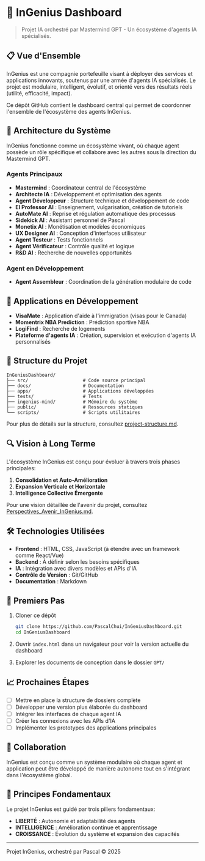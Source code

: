 # 🧠 InGenius Dashboard

> Projet IA orchestré par Mastermind GPT - Un écosystème d'agents IA spécialisés.

## 📋 Vue d'Ensemble

InGenius est une compagnie portefeuille visant à déployer des services et applications innovants, soutenus par une armée d'agents IA spécialisés. Le projet est modulaire, intelligent, évolutif, et orienté vers des résultats réels (utilité, efficacité, impact).

Ce dépôt GitHub contient le dashboard central qui permet de coordonner l'ensemble de l'écosystème des agents InGenius.

## 🧩 Architecture du Système

InGenius fonctionne comme un écosystème vivant, où chaque agent possède un rôle spécifique et collabore avec les autres sous la direction du Mastermind GPT.

### Agents Principaux

- **Mastermind** : Coordinateur central de l'écosystème
- **Architecte IA** : Développement et optimisation des agents
- **Agent Développeur** : Structure technique et développement de code
- **El Professor AI** : Enseignement, vulgarisation, création de tutoriels
- **AutoMate AI** : Reprise et régulation automatique des processus
- **Sidekick AI** : Assistant personnel de Pascal
- **Monetix AI** : Monétisation et modèles économiques
- **UX Designer AI** : Conception d'interfaces utilisateur
- **Agent Testeur** : Tests fonctionnels
- **Agent Vérificateur** : Contrôle qualité et logique
- **R&D AI** : Recherche de nouvelles opportunités

### Agent en Développement

- **Agent Assembleur** : Coordination de la génération modulaire de code

## 🚀 Applications en Développement

- **VisaMate** : Application d'aide à l'immigration (visas pour le Canada)
- **Momentrix NBA Prediction** : Prédiction sportive NBA
- **LogiFind** : Recherche de logements
- **Plateforme d'agents IA** : Création, supervision et exécution d'agents IA personnalisés

## 📂 Structure du Projet

```
InGeniusDashboard/
├── src/                    # Code source principal
├── docs/                   # Documentation
├── apps/                   # Applications développées
├── tests/                  # Tests
├── ingenius-mind/          # Mémoire du système
├── public/                 # Ressources statiques
└── scripts/                # Scripts utilitaires
```

Pour plus de détails sur la structure, consultez [project-structure.md](./project-structure.md).

## 🔍 Vision à Long Terme

L'écosystème InGenius est conçu pour évoluer à travers trois phases principales:

1. **Consolidation et Auto-Amélioration**
2. **Expansion Verticale et Horizontale**
3. **Intelligence Collective Émergente**

Pour une vision détaillée de l'avenir du projet, consultez [Perspectives_Avenir_InGenius.md](./Perspectives_Avenir_InGenius.md).

## 🛠️ Technologies Utilisées

- **Frontend** : HTML, CSS, JavaScript (à étendre avec un framework comme React/Vue)
- **Backend** : À définir selon les besoins spécifiques
- **IA** : Intégration avec divers modèles et APIs d'IA
- **Contrôle de Version** : Git/GitHub
- **Documentation** : Markdown

## 🔮 Premiers Pas

1. Cloner ce dépôt
   ```bash
   git clone https://github.com/PascalChui/InGeniusDashboard.git
   cd InGeniusDashboard
   ```

2. Ouvrir `index.html` dans un navigateur pour voir la version actuelle du dashboard

3. Explorer les documents de conception dans le dossier `GPT/`

## 📈 Prochaines Étapes

- [ ] Mettre en place la structure de dossiers complète
- [ ] Développer une version plus élaborée du dashboard
- [ ] Intégrer les interfaces de chaque agent IA
- [ ] Créer les connexions avec les APIs d'IA
- [ ] Implémenter les prototypes des applications principales

## 🤝 Collaboration

InGenius est conçu comme un système modulaire où chaque agent et application peut être développé de manière autonome tout en s'intégrant dans l'écosystème global.

## 🌟 Principes Fondamentaux

Le projet InGenius est guidé par trois piliers fondamentaux:
- **LIBERTÉ** : Autonomie et adaptabilité des agents
- **INTELLIGENCE** : Amélioration continue et apprentissage
- **CROISSANCE** : Évolution du système et expansion des capacités

---

Projet InGenius, orchestré par Pascal © 2025
